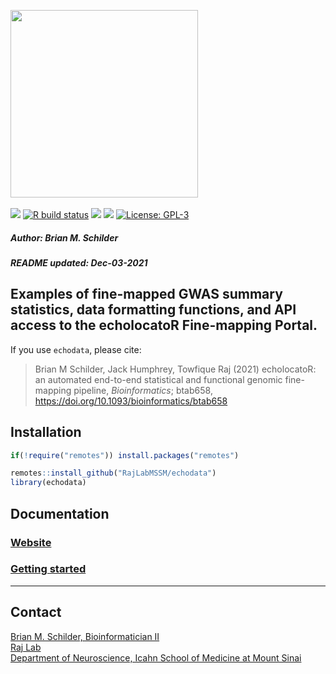 <img src='https://github.com/RajLabMSSM/echodata/raw/master/inst/hex/hex.png' height='300'><br><br>
[![](https://img.shields.io/badge/devel%20version-0.99.3-black.svg)](https://github.com/RajLabMSSM/echodata)
[![R build
status](https://github.com/RajLabMSSM/echodata/workflows/R-CMD-check-bioc/badge.svg)](https://github.com/RajLabMSSM/echodata/actions)
[![](https://img.shields.io/github/last-commit/RajLabMSSM/echodata.svg)](https://github.com/RajLabMSSM/echodata/commits/main)
[![](https://codecov.io/gh/RajLabMSSM/echodata/branch/main/graph/badge.svg)](https://codecov.io/gh/RajLabMSSM/echodata)
[![License:
GPL-3](https://img.shields.io/badge/license-GPL--3-blue.svg)](https://cran.r-project.org/web/licenses/GPL-3)
<h5>
Author: <i>Brian M. Schilder</i>
</h5>
<h5>
README updated: <i>Dec-03-2021</i>
</h5>

## Examples of fine-mapped GWAS summary statistics, data formatting functions, and API access to the echolocatoR Fine-mapping Portal.

If you use `echodata`, please cite:

> Brian M Schilder, Jack Humphrey, Towfique Raj (2021) echolocatoR: an
> automated end-to-end statistical and functional genomic fine-mapping
> pipeline, *Bioinformatics*; btab658,
> <https://doi.org/10.1093/bioinformatics/btab658>

## Installation

``` r
if(!require("remotes")) install.packages("remotes")

remotes::install_github("RajLabMSSM/echodata")
library(echodata)
```

## Documentation

### [Website](https://rajlabmssm.github.io/echodata)

### [Getting started](https://rajlabmssm.github.io/echodata/articles/echodata)

<hr>

## Contact

<a href="https://bschilder.github.io/BMSchilder/" target="_blank">Brian
M. Schilder, Bioinformatician II</a>  
<a href="https://rajlab.org" target="_blank">Raj Lab</a>  
<a href="https://icahn.mssm.edu/about/departments/neuroscience" target="_blank">Department
of Neuroscience, Icahn School of Medicine at Mount Sinai</a>

